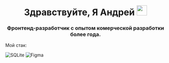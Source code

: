 <h1 align="center">Здравствуйте, Я Андрей
<img src="https://github.com/blackcater/blackcater/raw/main/images/Hi.gif" height="32"/></h1>
<h3 align="center">Фронтенд-разработчик с опытом комерческой разработки более года.</h3>
<p>
  Мой стак:
</p>

<span margin-right='20px'>![SQLite](https://img.shields.io/badge/sqlite-%2307405e.svg?style=for-the-badge&logo=sqlite&logoColor=white) </span> <span margin-right='20px'>![Figma](https://img.shields.io/badge/figma-%23F24E1E.svg?style=for-the-badge&logo=figma&logoColor=white)</span>
